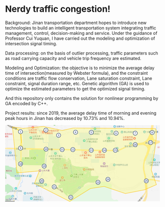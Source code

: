 # Nerdy traffic congestion!

Background: Jinan transportation department hopes to introduce new technologies to build an intelligent transportation system integrating traffic management, control, decision-making and service. Under the guidance of Professor Cui Yuquan, I have carried out the modeling and optimization of intersection signal timing.

Data processing: on the basis of outlier processing, traffic parameters such as road carrying capacity and vehicle trip frequency are estimated.

Modeling and Optimization: the objective is to minimize the average delay time of intersection(measured by Webster formula), and the constraint conditions are traffic flow conservation, Lane saturation constraint, Lane constraint, signal duration range, etc. Genetic algorithm (GA) is used to optimize the estimated parameters to get the optimized signal timing.

And this repository only contains the solution for nonlinear programming by GA encoded by C++.

Project results: since 2019, the average delay time of morning and evening peak hours in Jinan has decreased by 10.73% and 10.94%.

![image](https://github.com/Slam1423/Traffic-Congestion-GA/blob/main/crosses.png)
